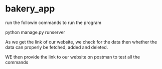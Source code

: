 # bakery_app

run the followin commands to run the program 

python manage.py runserver

As we get the link of our website, we check for the data then whether the data can properly be fetched, added and deleted.

WE then provide the link to our website on postman to test all the commands
